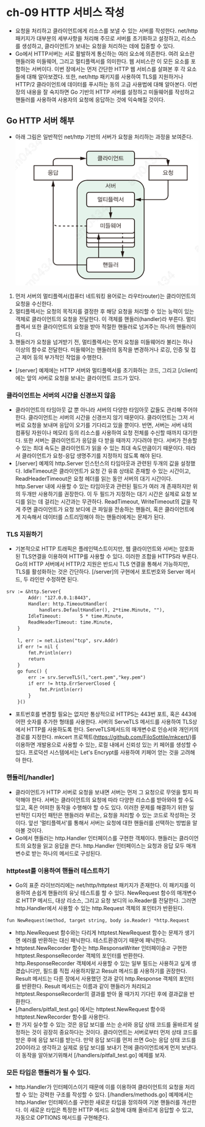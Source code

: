 # ch-09 HTTP 서비스 작성
- 요청을 처리하고 클라이언트에게 리소스를 보낼 수 있는 서버를 작성한다. net/http 패키지가 대부분의 세부사항을 처리해 주므로 서버를 초기화하고 설정하고, 리소스를 생성하고, 클라이언트가 보내는 요청을 처리하는 데에 집중할 수 있다.
- Go에서 HTTP서버는 서로 활발하게 통신하는 여러 요소에 의존한다. 여려 요소란 핸들러와 미들웨어, 그리고 멀티플렉서를 의미한다. 웹 서비스란 이 모든 요소를 포함하는 서버이다. 이번 장에서는 먼저 간단한 HTTP 웹 서비스를 살펴본 후 각 요소들에 대해 알아보겠다. 또한, net/http 패키지를 사용하여 TLS를 지원하거나 HTTP/2 클라이언트에 데이터를 푸시하는 동의 고급 사용법에 대해 알아본다. 이번 장의 내용을 잘 숙지하면 Go 기반의 HTTP 서버를 설정하고 미들웨어를 작성하고 핸들러를 사용하여 사용자의 요청에 응답하는 것에 익숙해질 것이다.

## Go HTTP 서버 해부
- 아래 그림은 일반적인 net/http 기반의 서버가 요청을 처리하는 과정을 보여준다.
![클라이언트의 요청이 서버에서 처리되어 핸들러에서 응답되는 과정](./go_reqAndresp.jpeg)
1. 먼저 서버의 멀티플렉서(컴퓨터 네트워킹 용어로는 라우터router)는 클라이언트의 요청을 수신한다. 
2. 멀티플렉서는 요청의 목적지를 결정한 후 해당 요청을 처리할 수 있는 능력이 있는 객체로 클라이언트의 요청을 전달한다. 이 객체를 핸들러(handler)라 부른다. 멀티플렉서 또한 클라이언트의 요청을 받아 적절한 핸들러로 넘겨주는 하나의 핸들러이다.
3. 핸들러가 요청을 넘겨받기 전, 멀티플렉서는 먼저 요청을 미들웨어라 불리는 하나 이상의 함수로 전달한다. 미들웨어는 핸들러의 동작을 변경하거나 로깅, 인증 및 접근 제어 등의 부가적인 작업을 수행한다.
- [/server] 예제에는 HTTP 서버와 멀티플렉서를 초기화하는 코드, 그리고 [/client]에는 앞의 서버로 요청을 보내는 클라이언트 코드가 있다.

### 클라이언트는 서버의 시간을 신경쓰지 않음
- 클라이언트의 타임아웃 값 뿐 아니라 서버의 다양한 타임아웃 값들도 관리해 주어야 한다. 클라이언트는 서버의 시간을 신경쓰지 않기 때문이다. 클라이언트는 그저 서버로 요청을 보내며 응답이 오기를 기다리고 있을 뿐이다. 반면, 서버는 서버 내의 컴퓨팅 자원이나 메모리 등의 리소스를 사용하여 요청 전체를 수신할 때까지 대기한다. 또한 서버는 클라이언트가 응답을 다 받을 때까지 기다려야 한다. 서버가 전송할 수 있는 최대 속도는 클라이언트가 읽을 수 있는 최대 속도만큼이기 때문이다. 따라서 클라이언트가 요청-응답 생명주기를 지정하지 않도록 해야 된다.
- [/server] 예제의 http.Server 인스턴스의 타임아웃과 관련된 두개의 값을 설정했다. IdleTimeout은 클라이언트가 요청 간 유휴 상태로 존재할 수 있는 시간이고, ReadHeaderTimeout은 요청 헤더를 읽는 동안 서버의 대기 시간이다. http.Server 내에 사용할 수 있는 타임아웃과 관련된 필드가 여러 개 존재하지만 위의 두개만 사용하기를 권장한다. 이 두 필드가 지정하는 대기 시간은 실제로 요청 보디를 읽는 데 걸리는 시간과는 무관하다. ReadTimeout, WriteTimeout의 값을 작게 주면 클라이언트가 요청 보디에 큰 파일을 전송하는 핸들러, 혹은 클라이언트에게 지속해서 데이터를 스트리밍해야 하는 핸들러에게는 문제가 된다. 

### TLS 지원하기
- 기본적으로 HTTP 트래픽은 플레인텍스트이지만, 웹 클라이언트와 서버는 암호화된 TLS연결을 이용하여 HTTP를 사용할 수 있다. 이러한 조합을 HTTPS라 부른다. Go의 HTTP 서버에서 HTTP/2 지원은 반드시 TLS 연결을 통해서 가능하지만, TLS를 활성화하는 것은 간단하다. [/server]의 구현에서 포트번호와 Server 메서드, 두 라인만 수정하면 된다.
```
srv := &http.Server{
		Addr: "127.0.0.1:8443",
		Handler: http.TimeoutHandler(
			handlers.DefaultHandler(), 2*time.Minute, ""),
		IdleTimeout:       5 * time.Minute,
		ReadHeaderTimeout: time.Minute,
	}

	l, err := net.Listen("tcp", srv.Addr)
	if err != nil {
		fmt.Println(err)
		return
	}
	go func() {
		err := srv.ServeTLS(l,"cert.pem","key.pem")
		if err != http.ErrServerClosed {
			fmt.Println(err)
		}
	}()
```
- 포트번호를 변경할 필요는 없지만 통상적으로 HTTPS는 443번 포트, 혹은 443에 어떤 숫자를 추가한 형태를 사용한다. 서버의 ServeTLS 메서드를 사용하여 TLS상에서 HTTP를 사용하도록 한다. ServeTLS메서드의 매개변수로 인승서와 개인키의 경로를 지정한다. mkcert 프로젝트(https://github.com/FiloSottile/mkcert/)를 이용하면 개발용으로 사용할 수 있는, 로컬 내에서 신뢰성 있는 키 페어를 생성할 수 있다. 프로덕션 시스템에서는 Let's Encrypt를 사용하여 키페어 얻는 것을 고려해야 한다.

### 핸들러[/handler]
- 클라이언트가 HTTP 서버로 요청을 보내면 서버는 먼저 그 요청으로 무엇을 할지 파악해야 한다. 서버는 클라이언트의 요청에 따라 다양한 리소스를 받아와야 할 수도 있고, 혹은 어떠한 동작을 수행해야 할 수도 있다. 이러한 문제를 해결하기 위한 일반적인 디자인 패턴은 핸들러라 부르는, 요청을 처리할 수 있는 코드로 작성하는 것이다. 앞선 '멀티플렉서'를 통해서 서버는 요청에 대한 핸들러를 선택하는 방법을 알아볼 것이다.
- Go에서 핸들러는 http.Handler 인터페이스를 구현한 객체이다. 핸들러는 클라이언트의 요청을 읽고 응답을 쓴다. http.Handler 인터페이스는 요청과 응답 모두 매개변수로 받는 하나의 메서드로 구성된다.


### httptest를 이용하여 핸들러 테스트하기
- Go의 표준 라이브러리에는 net/http/httptest 패키지가 존재한다. 이 패키지를 이용하여 손쉽게 핸들러의 유닛 테스트를 할 수 있다. NewRequest 함수의 매개변수로 HTTP 메서드, 대상 리소스, 그리고 요청 보디의 io.Reader를 전달한다. 그러면 http.Handler에서 사용할 수 있는 http.Request 객체의 포인터가 반환된다.
```
fun NewRequest(method, target string, body io.Reader) *http.Request
```
- http.NewRequest 함수와는 다리게 httptest.NewRequest 함수는 문제가 생기면 에러를 반환하는 대신 패닉한다. 테스트환경이기 때문에 패닉한다.
- httptest.NewRecorder 함수는 http.ResponseWriter 인터페이슬ㄹ 구현한 httptest.ResponseRecorder 객체의 포인터를 반환한다. http.ResponseRecorder 객체에서 사용할 수 있는 일부 필드는 사용하고 싶게 생겼습니다만, 필드를 직접 사용하지말고 Result 메서드를 사용하기를 권장한다. Result 메서드는 다른 장에서 사용했던 것과 같이 http.Response 객체의 포인터를 반환한다. Result 메서드는 이름과 같이 핸들러가 처리되고 
httptest.ResponseRecorder의 결과를 받아 올 때가지 기다린 후에 결과값을 반환한다.
- [/handlers/pitfall_test.go] 에서는 httptest.NewRequest 함수와 httptest.NewRecorder 함수를 사용한다.
- 한 가지 실수할 수 있는 것은 응답 보디를 쓰는 순서와 응답 상태 코드를 올바르게 설정하는 것이 굉장히 중요하다는 것이다. 클라이언트는 서버로부터 먼저 상태 코드를 받은 후에 응답 보디를 받는다. 만약 응답 보디를 먼저 쓰면 Go는 응답 상태 코드를 200이라고 생각하고 실제로 응답 보디를 보내기 전에 클라이언트에게 먼저 보낸다. 이 동작을 알아보기위해서 [/handlers/pitfall_test.go] 예제를 보자.

### 모든 타입은 핸들러가 될 수 있다.
- http.Handler가 인터페이스이기 때문에 이를 이용하여 클라이언트의 요청을 처리할 수 있는 강력한 구조를 작성할 수 있다. [/handlers/methods.go] 예제에서는 http.Handler 인터페이스를 구현한 새로운 타입을 정의하여 기본 핸들러를 개선한다. 이 새로운 타입은 특정한 HTTP 메서드 요청에 대해 올바르게 응답할 수 있고, 자동으로 OPTIONS 메서드를 구현해준다.